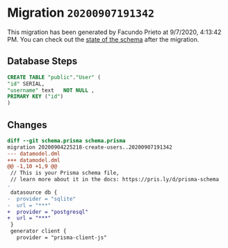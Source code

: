 # Migration `20200907191342`

This migration has been generated by Facundo Prieto at 9/7/2020, 4:13:42 PM.
You can check out the [state of the schema](./schema.prisma) after the migration.

## Database Steps

```sql
CREATE TABLE "public"."User" (
"id" SERIAL,
"username" text   NOT NULL ,
PRIMARY KEY ("id")
)
```

## Changes

```diff
diff --git schema.prisma schema.prisma
migration 20200904225218-create-users..20200907191342
--- datamodel.dml
+++ datamodel.dml
@@ -1,10 +1,9 @@
 // This is your Prisma schema file,
 // learn more about it in the docs: https://pris.ly/d/prisma-schema
-
 datasource db {
-  provider = "sqlite"
-  url = "***"
+  provider = "postgresql"
+  url = "***"
 }
 generator client {
   provider = "prisma-client-js"
```


